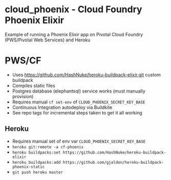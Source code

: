 # cloud_phoenix - Cloud Foundry Phoenix Elixir

Example of running a Phoenix Elixir app on Pivotal Cloud Foundry (PWS/Pivotal Web Services)
and Heroku

# PWS/CF

* Uses https://github.com/HashNuke/heroku-buildpack-elixir.git custom buildpack
* Compiles static files
* Postgres database (elephantsql) service works (must manually provision)
* Requires manual `cf set-env` of `CLOUD_PHOENIX_SECRET_KEY_BASE`
* Continuous Integration autodeploy via Buildkite
* See repo tags for incremental steps taken to get it all working

## Heroku

* Requires manual set of env var `CLOUD_PHOENIX_SECRET_KEY_BASE`
* `heroku git:remote -a cf-phoenix`
* `heroku buildpacks:set https://github.com/HashNuke/heroku-buildpack-elixir`
* `heroku buildpacks:add https://github.com/gjaldon/heroku-buildpack-phoenix-static`
* `git push heroku master`
